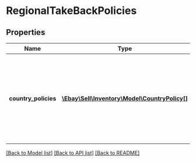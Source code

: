 # RegionalTakeBackPolicies

## Properties
Name | Type | Description | Notes
------------ | ------------- | ------------- | -------------
**country_policies** | [**\Ebay\Sell\Inventory\Model\CountryPolicy[]**](CountryPolicy.md) | The array of country-specific take-back policies to be used by an offer when it is published and converted to a listing. | [optional] 

[[Back to Model list]](../../README.md#documentation-for-models) [[Back to API list]](../../README.md#documentation-for-api-endpoints) [[Back to README]](../../README.md)

